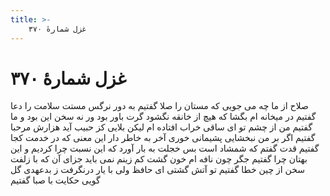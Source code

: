 ```yaml
---
title: >-
    غزل شمارهٔ ۳۷۰
---
```

# غزل شمارهٔ ۳۷۰

صلاح از ما چه می جویی که مستان را صلا گفتیم
به دور نرگس مستت سلامت را دعا گفتیم
در میخانه ام بگشا که هیچ از خانقه نگشود
گرت باور بود ور نه سخن این بود و ما گفتیم
من از چشم تو ای ساقی خراب افتاده ام لیکن
بلایی کز حبیب آید هزارش مرحبا گفتیم
اگر بر من نبخشایی پشیمانی خوری آخر
به خاطر دار این معنی که در خدمت کجا گفتیم
قدت گفتم که شمشاد است بس خجلت به بار آورد
که این نسبت چرا کردیم و این بهتان چرا گفتیم
جگر چون نافه ام خون گشت کم زینم نمی باید
جزای آن که با زلفت سخن از چین خطا گفتیم
تو آتش گشتی ای حافظ ولی با یار درنگرفت
ز بدعهدی گل گویی حکایت با صبا گفتیم
